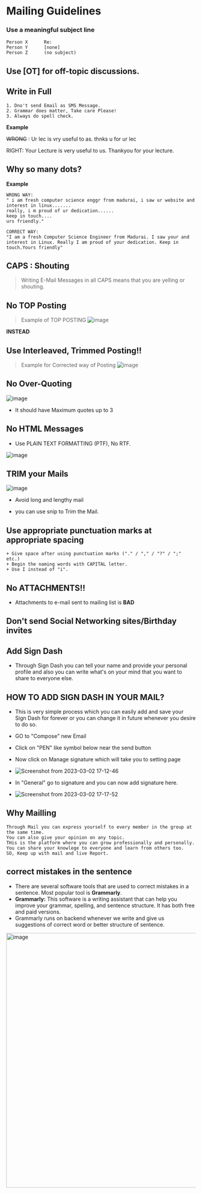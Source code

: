 # Mailing Guidelines


### Use a meaningful subject line

```
Person X      Re:
Person Y      [none]
Person Z      (no subject)
```

## Use [OT] for off-topic discussions.

## Write in Full 
```
1. Dno't send Email as SMS Message.
2. Grammar does matter, Take care Please!
3. Always do spell check.
```
**Example**

~~WRONG~~ : Ur lec is vry useful to as. thnks u for ur lec

RIGHT: Your Lecture is very useful to us. Thankyou for your lecture.

## Why so many dots?

**Example**
```
WRONG WAY: 
" i am fresh computer science enggr from madurai, i saw ur website and interest in linux.......
really, i m proud of ur dedication......
keep in touch....
urs friendly."

CORRECT WAY: 
"I am a fresh Computer Science Engineer from Madurai. I saw your and interest in Linux. Really I am proud of your dedication. Keep in touch.Yours friendly"
```
## CAPS : Shouting
> Writing E-Mail Messages in all CAPS means that you are yelling or shouting.

## No TOP Posting
> Example of TOP POSTING
 ![image](https://user-images.githubusercontent.com/75418380/218329831-be9cbbe6-0307-4e3e-a83a-0c85d2aedf0d.png)


**INSTEAD**

## Use Interleaved, Trimmed Posting!!
> Example for Corrected way of Posting
 ![image](https://user-images.githubusercontent.com/75418380/218330015-c076b80e-263e-4401-90b8-30ee2e58a72d.png)
## No Over-Quoting

![image](https://user-images.githubusercontent.com/75418380/218330237-2141f42c-7a33-41d4-9b5c-b608dba9f51b.png)

+ It should have Maximum quotes up to 3

## No HTML Messages

+ Use PLAIN TEXT FORMATTING (PTF), No RTF.

![image](https://user-images.githubusercontent.com/75418380/218330593-3f8d90b1-8647-4015-8f33-6886d394af05.png)


## TRIM your Mails
![image](https://user-images.githubusercontent.com/75418380/218330768-2dc6ce8c-3958-4e51-9ab4-dbbc7c722b7b.png)

+ Avoid long and lengthy mail

+ you can use snip to Trim the Mail.

## Use appropriate punctuation marks at appropriate spacing
```
+ Give space after using punctuation marks ("." / "," / "?" / ";" etc.)
+ Begin the naming words with CAPITAL letter.
+ Use I instead of "i".
```

## No ATTACHMENTS!!
+ Attachments to e-mail sent to mailing list is **BAD**

## Don't send Social Networking sites/Birthday invites

## Add Sign Dash 
+ Through Sign Dash you can tell your name and provide your personal profile and also you can write what's on your mind that 
you want to share to everyone else.

## HOW TO ADD SIGN DASH IN YOUR MAIL?
+ This is very simple process which you can easily add and save your Sign Dash for forever or you can change it in future whenever you desire to do so.
 - GO to "Compose" new Email
 - Click on "PEN" like symbol below near the send button
 - Now click on Manage signature which will take you to setting page 
 
 - ![Screenshot from 2023-03-02 17-12-46](https://user-images.githubusercontent.com/75418380/222419745-36fe7d3e-079b-4b22-be66-ba954b10b72a.png)
 - In "General" go to signature and you can now add signature here.
 - ![Screenshot from 2023-03-02 17-17-52](https://user-images.githubusercontent.com/75418380/222420297-4c9b9be7-0fb1-411d-8593-55c20b691b57.png)


## Why Mailling
```
Through Mail you can express yourself to every member in the group at the same time.
You can also give your opinion on any topic.
THis is the platform where you can grow professionally and personally.
You can share your knowlege to everyone and learn from others too.
SO, Keep up with mail and live Report.

```
## correct mistakes in the sentence
+ There are several software tools that are used to correct mistakes in a sentence. Most popular tool is **Grammarly**.
+ **Grammarly:** This software is a writing assistant that can help you improve your grammar, spelling, and sentence structure. It has both free and paid versions.
+ Grammarly runs on backend whenever we write and give us suggestions of correct word or better structure of sentence.
<img width="678" alt="image" src="https://user-images.githubusercontent.com/109460490/222877660-0205c868-700d-4209-a239-53509a206d2f.png">
 
